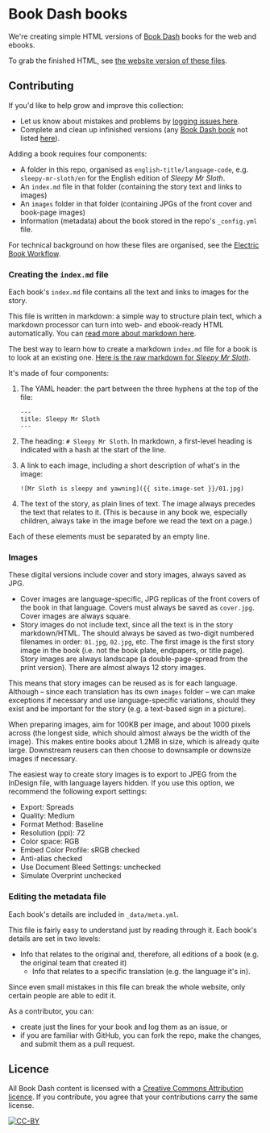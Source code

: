 # Book Dash books

We're creating simple HTML versions of [Book Dash](http://bookdash.org) books for the web and ebooks. 

To grab the finished HTML, see [the website version of these files](http://bookdash.github.io/bookdash-books/). 

## Contributing

If you'd like to help grow and improve this collection:

*	Let us know about mistakes and problems by [logging issues here](https://github.com/bookdash/bookdash-books/issues).
*	Complete and clean up infinished versions (any [Book Dash book](http://bookdash.org/see/books) not listed [here](http://bookdash.github.io/bookdash-books/)).

Adding a book requires four components:

*	A folder in this repo, organised as `english-title/language-code`, e.g. `sleepy-mr-sloth/en` for the English edition of *Sleepy Mr Sloth*.
*	An `index.md` file in that folder (containing the story text and links to images)
*	An `images` folder in that folder (containing JPGs of the front cover and book-page images)
*	Information (metadata) about the book stored in the repo's `_config.yml` file.

For technical background on how these files are organised, see the [Electric Book Workflow](https://github.com/electricbookworks/electric-book-workflow).

### Creating the `index.md` file

Each book's `index.md` file contains all the text and links to images for the story.

This file is written in markdown: a simple way to structure plain text, which a markdown processor can turn into web- and ebook-ready HTML automatically. You can [read more about markdown here](http://electricbookworks.github.io/electric-book-workflow/guide/03-markdown.html#markdown).

The best way to learn how to create a markdown `index.md` file for a book is to look at an existing one. [Here is the raw markdown for *Sleepy Mr Sloth*](https://raw.githubusercontent.com/bookdash/bookdash-books/gh-pages/sleepy-mr-sloth/en/index.md).

It's made of four components:

1. The YAML header: the part between the three hyphens at the top of the file:

	~~~
	---
	title: Sleepy Mr Sloth
	---
	~~~

2.	The heading: `# Sleepy Mr Sloth`. In markdown, a first-level heading is indicated with a hash at the start of the line.
3. A link to each image, including a short description of what's in the image:

	~~~
	![Mr Sloth is sleepy and yawning]({{ site.image-set }}/01.jpg)
	~~~

4.	The text of the story, as plain lines of text. The image always precedes the text that relates to it. (This is because in any book we, especially children, always take in the image before we read the text on a page.)

Each of these elements must be separated by an empty line.

### Images

These digital versions include cover and story images, always saved as JPG.

* Cover images are language-specific, JPG replicas of the front covers of the book in that language. Covers must always be saved as `cover.jpg`. Cover images are always square.
* Story images do not include text, since all the text is in the story markdown/HTML. The should always be saved as two-digit numbered filenames in order: `01.jpg`, `02.jpg`, etc. The first image is the first story image in the book (i.e. not the book plate, endpapers, or title page). Story images are always landscape (a double-page-spread from the print version). There are almost always 12 story images. 

This means that story images can be reused as is for each language. Although – since each translation has its own `images` folder – we can make exceptions if necessary and use language-specific variations, should they exist and be important for the story (e.g. a text-based sign in a picture).

When preparing images, aim for 100KB per image, and about 1000 pixels across (the longest side, which should almost always be the width of the image). This makes entire books about 1.2MB in size, which is already quite large. Downstream reusers can then choose to downsample or downsize images if necessary.

The easiest way to create story images is to export to JPEG from the InDesign file, with language layers hidden. If you use this option, we recommend the following export settings:

* Export: Spreads
* Quality: Medium
* Format Method: Baseline
* Resolution (ppi): 72
* Color space: RGB
* Embed Color Profile: sRGB checked
* Anti-alias checked
* Use Document Bleed Settings: unchecked
* Simulate Overprint unchecked

### Editing the metadata file

Each book's details are included in `_data/meta.yml`.

This file is fairly easy to understand just by reading through it. Each book's details are set in two levels:

*	Info that relates to the original and, therefore, all editions of a book (e.g. the original team that created it)
	*	Info that relates to a specific translation (e.g. the language it's in).

Since even small mistakes in this file can break the whole website, only certain people are able to edit it. 

As a contributor, you can:

*	create just the lines for your book and log them as an issue, or
*	if you are familiar with GitHub, you can fork the repo, make the changes, and submit them as a pull request.

## Licence

All Book Dash content is licensed with a [Creative Commons Attribution licence](http://creativecommons.org/licenses/by/4.0/). If you contribute, you agree that your contributions carry the same license.

[![CC-BY](https://licensebuttons.net/l/by/4.0/80x15.png)](http://creativecommons.org/licenses/by/4.0/)
